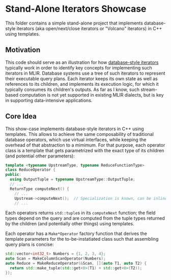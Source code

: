 # Stand-Alone Iterators Showcase

This folder contains a simple stand-alone project that implements
database-style iterators (aka open/next/close iterators or "Volcano" iterators)
in C++ using templates.

## Motivation

This code should serve as an illustration for how
[database-style iterators](https://db.in.tum.de/~grust/teaching/ws0607/MMDBMS/DBMS-CPU-5.pdf)
typically work in order to identify key concepts for implementing such
iterators in MLIR. Database systems use a tree of such iterators to represent
their executable query plans. Each iterator keeps its own state as well as
references to its children, and implements its execution logic, for which it
typically consumes its children's outputs. As far as I know, such stream-based
computation is not yet supported in existing MLIR dialects, but is key in
supporting data-intensive applications.

## Core Idea

This show-case implements database-style iterators in C++ using templates. This
allows to achieve the same composability of traditional database operators,
which use virtual interfaces, while keeping the overhead of that abstraction
to a mimimum. For that purpose, each operator class is a template that gets
parametrized with the exact type of its children (and potential other
parameters):

```cpp
template <typename UpstreamType, typename ReduceFunctionType>
class ReduceOperator {
public:
  using OutputTuple = typename UpstreamType::OutputTuple;
  // ...
  ReturnType computeNext() {
    // ...
    Upstream->computeNext();  // Specialization is known, can be inlined
    // ...
```

Each operators returns `std::tuple`s in its `computeNext` function; the field
types depend on the query and are computed from the tuple types returned by the children (and potentially other things) using templates.

Each operator has a `Make*Operator` factory function that derives the template
parameters for the to-be-instatiated class such that assembling query plans is
concise:

```cpp
std::vector<int32_t> Numbers = {1, 2, 3, 4};
auto Scan = MakeColumnScanOperator(Numbers);
auto Reduce = MakeReduceOperator(&Scan, [](auto T1, auto T2) {
  return std::make_tuple(std::get<0>(T1) + std::get<0>(T2));
});
```
